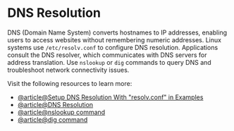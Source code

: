 # DNS Resolution

DNS (Domain Name System) converts hostnames to IP addresses, enabling users to access websites without remembering numeric addresses. Linux systems use `/etc/resolv.conf` to configure DNS resolution. Applications consult the DNS resolver, which communicates with DNS servers for address translation. Use `nslookup` or `dig` commands to query DNS and troubleshoot network connectivity issues.

Visit the following resources to learn more:

- [@article@Setup DNS Resolution With "resolv.conf" in Examples](https://www.shellhacks.com/setup-dns-resolution-resolvconf-example/)
- [@article@DNS Resolution](https://wiki.archlinux.org/title/Domain_name_resolution)
- [@article@nslookup command](https://linuxconfig.org/nslookup-linux-command)
- [@article@dig command](https://linuxhandbook.com/dig-command/)